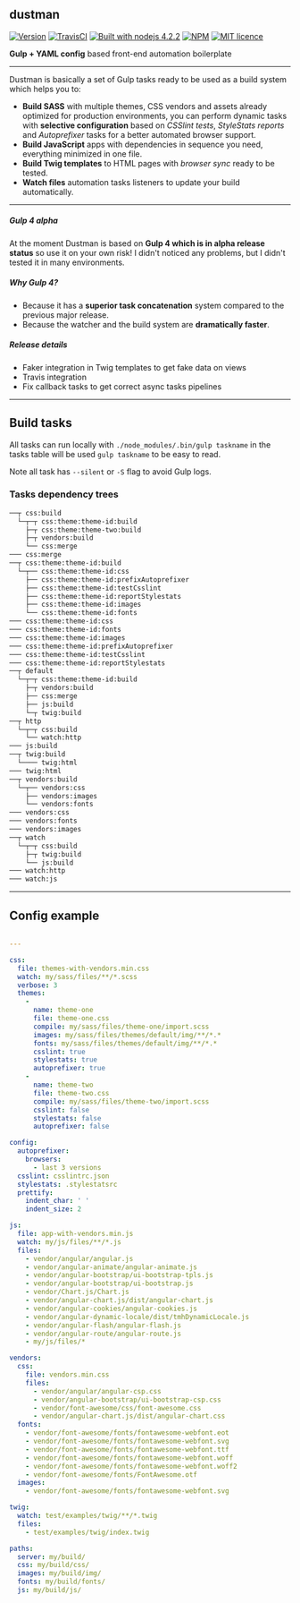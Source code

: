 dustman
---

[![Version](http://img.shields.io/:version-0.0.25-e07c4b.svg)][node]
[![TravisCI](https://travis-ci.org/vitto/dustman.svg?branch=master)](https://travis-ci.org/vitto/dustman/builds)
[![Built with nodejs 4.2.2](http://img.shields.io/:nodejs-4.1.1-80BD01.svg)](https://nodejs.org/en/)
[![NPM](http://img.shields.io/:NPM-package-C12127.svg)][node]
[![MIT licence](http://img.shields.io/:license-MIT-00AFFF.svg)](https://github.com/vitto/dustman/blob/master/LICENSE.md)

**Gulp + YAML config** based front-end automation boilerplate

---

Dustman is basically a set of Gulp tasks ready to be used as a build system which helps you to:

- **Build SASS** with multiple themes, CSS vendors and assets already optimized for production environments, you can perform dynamic tasks with **selective configuration** based on *CSSlint tests*, *StyleStats reports* and *Autoprefixer* tasks for a better automated browser support.
- **Build JavaScript** apps with dependencies in sequence you need, everything minimized in one file.
- **Build Twig templates** to HTML pages with *browser sync* ready to be tested.
- **Watch files** automation tasks listeners to update your build automatically.

---

##### Gulp 4 alpha

At the moment Dustman is based on **Gulp 4 which is in alpha release status** so use it on your own risk! I didn't noticed any problems, but I didn't tested it in many environments.

##### Why Gulp 4?

- Because it has a **superior task concatenation** system compared to the previous major release.
- Because the watcher and the build system are **dramatically faster**.

##### Release details

- Faker integration in Twig templates to get fake data on views
- Travis integration
- Fix callback tasks to get correct async tasks pipelines

---

## Build tasks

All tasks can run locally with `./node_modules/.bin/gulp taskname` in the tasks table will be used `gulp taskname` to be easy to read.

Note all task has `--silent` or `-S` flag to avoid Gulp logs.

### Tasks dependency trees

```bash
──┬ css:build
  └─┬─┬ css:theme:theme-id:build
    ├─┬ css:theme:theme-two:build
    ├─┬ vendors:build
    └── css:merge
─── css:merge
──┬ css:theme:theme-id:build
  └─┬── css:theme:theme-id:css
    ├── css:theme:theme-id:prefixAutoprefixer
    ├── css:theme:theme-id:testCsslint
    ├── css:theme:theme-id:reportStylestats
    ├── css:theme:theme-id:images
    └── css:theme:theme-id:fonts
─── css:theme:theme-id:css
─── css:theme:theme-id:fonts
─── css:theme:theme-id:images
─── css:theme:theme-id:prefixAutoprefixer
─── css:theme:theme-id:testCsslint
─── css:theme:theme-id:reportStylestats
──┬ default
  └─┬─┬ css:theme:theme-id:build
    ├─┬ vendors:build
    ├── css:merge
    ├── js:build
    └─┬ twig:build
──┬ http
  └─┬─┬ css:build
    └── watch:http
─── js:build
──┬ twig:build
  └──── twig:html
─── twig:html
──┬ vendors:build
  └─┬── vendors:css
    ├── vendors:images
    └── vendors:fonts
─── vendors:css
─── vendors:fonts
─── vendors:images
──┬ watch
  └─┬─┬ css:build
    ├─┬ twig:build
    └── js:build
─── watch:http
─── watch:js
```

---

## Config example

```yaml

---

css:
  file: themes-with-vendors.min.css
  watch: my/sass/files/**/*.scss
  verbose: 3
  themes:
    -
      name: theme-one
      file: theme-one.css
      compile: my/sass/files/theme-one/import.scss
      images: my/sass/files/themes/default/img/**/*.*
      fonts: my/sass/files/themes/default/img/**/*.*
      csslint: true
      stylestats: true
      autoprefixer: true
    -
      name: theme-two
      file: theme-two.css
      compile: my/sass/files/theme-two/import.scss
      csslint: false
      stylestats: false
      autoprefixer: false

config:
  autoprefixer:
    browsers:
      - last 3 versions
  csslint: csslintrc.json
  stylestats: .stylestatsrc
  prettify:
    indent_char: ' '
    indent_size: 2

js:
  file: app-with-vendors.min.js
  watch: my/js/files/**/*.js
  files:
    - vendor/angular/angular.js
    - vendor/angular-animate/angular-animate.js
    - vendor/angular-bootstrap/ui-bootstrap-tpls.js
    - vendor/angular-bootstrap/ui-bootstrap.js
    - vendor/Chart.js/Chart.js
    - vendor/angular-chart.js/dist/angular-chart.js
    - vendor/angular-cookies/angular-cookies.js
    - vendor/angular-dynamic-locale/dist/tmhDynamicLocale.js
    - vendor/angular-flash/angular-flash.js
    - vendor/angular-route/angular-route.js
    - my/js/files/*

vendors:
  css:
    file: vendors.min.css
    files:
      - vendor/angular/angular-csp.css
      - vendor/angular-bootstrap/ui-bootstrap-csp.css
      - vendor/font-awesome/css/font-awesome.css
      - vendor/angular-chart.js/dist/angular-chart.css
  fonts:
    - vendor/font-awesome/fonts/fontawesome-webfont.eot
    - vendor/font-awesome/fonts/fontawesome-webfont.svg
    - vendor/font-awesome/fonts/fontawesome-webfont.ttf
    - vendor/font-awesome/fonts/fontawesome-webfont.woff
    - vendor/font-awesome/fonts/fontawesome-webfont.woff2
    - vendor/font-awesome/fonts/FontAwesome.otf
  images:
    - vendor/font-awesome/fonts/fontawesome-webfont.svg

twig:
  watch: test/examples/twig/**/*.twig
  files:
    - test/examples/twig/index.twig

paths:
  server: my/build/
  css: my/build/css/
  images: my/build/img/
  fonts: my/build/fonts/
  js: my/build/js/


```


[node]: https://www.npmjs.com/package/dustman
